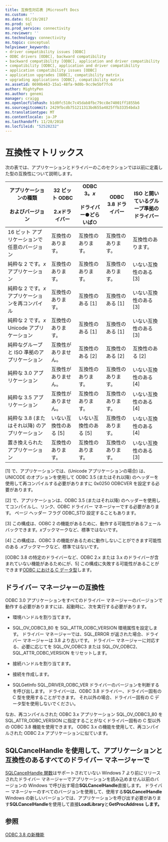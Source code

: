 ```yaml
---
title: 互換性対応表 |Microsoft Docs
ms.custom: ''
ms.date: 01/19/2017
ms.prod: sql
ms.prod_service: connectivity
ms.reviewer: ''
ms.technology: connectivity
ms.topic: conceptual
helpviewer_keywords:
- driver compatibility issues [ODBC]
- ODBC drivers [ODBC], backward compatibility
- backward compatibility [ODBC], application and driver compatibility
- compatibility [ODBC], application and driver compatibility
- application compatibility issues [ODBC]
- application upgrades [ODBC], compatibility matrix
- upgrading applications [ODBC], compatibility matrix
ms.assetid: 0690b463-15a1-48fa-9d0b-9cc9e5bf7fc6
author: MightyPen
ms.author: genemi
manager: craigg
ms.openlocfilehash: b1d0fc510c7c45dab8fbc79cc8e74001ff1855b6
ms.sourcegitcommit: 2429fbcdb751211313bd655a4825ffb33354bda3
ms.translationtype: MT
ms.contentlocale: ja-JP
ms.lasthandoff: 11/28/2018
ms.locfileid: "52528232"
---
```

# <a name="compatibility-matrix"></a>互換性マトリックス
次の表では、アプリケーションとドライバーのこのセクションでは以前に定義した型の互換性について説明します。  
  
|アプリケーションの種類<br /><br /> およびバージョン|32 ビット ODBC<br /><br /> 2.*x*ドライバー|ODBC 3。*x*<br /><br /> ドライバー●どらいば○|ODBC 3.8 ドライバー|ISO と開いているグループ準拠のドライバー|  
|--------------------------------------|-----------------------------------|---------------------------|---------------------|-----------------------------------------|  
|16 ビット アプリケーションで任意のバージョン|互換性のあります。|互換性のあります。|互換性のあります。|互換性のあります。|  
|純粋な 2 です。*x*アプリケーション|互換性のあります。|互換性のあります。|互換性のあります。|いない互換性のある [3]|  
|純粋な 2 です。*x*アプリケーションを再コンパイル|互換性のあります。|互換性のある [1]|互換性のある [1]|いない互換性のある [3]|  
|純粋な 2 です。*x* Unicode アプリケーション|互換性のあります。|互換性のある [1]|互換性のある [1]|いない互換性のある [3]|  
|純粋なグループと ISO 準拠のアプリケーション|互換性がありません。|互換性のある [2]|互換性のある [2]|互換性のある [2]|  
|純粋な 3.0 アプリケーション|互換性がありません。|互換性のあります。|互換性のあります。|いない互換性のある [4]|  
|純粋な 3.5 アプリケーション|互換性がありません。|互換性のあります。|互換性のあります。|いない互換性のある [4]|  
|純粋な 3.8 (またはそれ以降) のアプリケーション|いない互換性のある [5]|いない互換性のある [5]|互換性のあります。|いない互換性のある [4]|  
|置き換えられたアプリケーション|互換性のあります。|互換性のあります。|互換性のあります。|いない互換性のある [3]|  
  
 [1] で、アプリケーションでは、(Unicode アプリケーションの場合) は、UNICODE のオプションを使用して ODBC 3.5 (またはそれ以降) のヘッダーを使用して再コンパイルする必要がありますに 0x0250 ODBCVER を設定する必要があります。  
  
 [2] で、アプリケーションは、ODBC 3.5 (またはそれ以降) のヘッダーを使用してコンパイルし、リンク、ODBC ドライバー マネージャーでする必要があります。 ページ ヘッダー フラグ ODBC_STD 設定することもあります。  
  
 [3] この構成は、ODBC 2 の機能があるために、動作する可能性があるフェールバックできます。*x*ブックマークなど、標準ではないです。  
  
 [4] この構成は、ODBC 3 の機能があるために動作しないことができます可能性のある *.x*ブックマークなど、標準ではないです。  
  
 [ODBC 3.8 の特定のドライバーなど、ODBC 2.x または 3.x のドライバーが含まれていない機能があるためにが、5] この構成に失敗する可能性があることができます[ODBC における C データ型](../../../odbc/reference/develop-app/c-data-types-in-odbc.md)します。  
  
## <a name="driver-manager-compatibility"></a>ドライバー マネージャーの互換性  
 ODBC 3.0 アプリケーションをすべてのドライバー マネージャーのバージョンで動作する必要がありますには、起動時に、次を実行する必要があります。  
  
-   環境ハンドルを割り当てます。  
  
-   SQL_OV_ODBC3_80 を SQL_ATTR_ODBC_VERSION 環境属性を設定します。 ドライバー マネージャーでは、SQL_ERROR が返された場合、ドライバー マネージャーは 3.8 より古いです。 ドライバー マネージャーに対応する、必要に応じてを SQL_OV_ODBC3 または SQL_OV_ODBC2、SQL_ATTR_ODBC_VERSION をリセットします。  
  
-   接続ハンドルを割り当てます。  
  
-   接続を作成します。  
  
-   SQLGetInfo SQL_DRIVER_ODBC_VER ドライバーのバージョンを判断するを呼び出します。 ドライバーは、ODBC 3.8 ドライバー、ドライバー固有の C 型を使用することができます。 それ以外の場合、ドライバー固有の C データ型を使用しないでください。  
  
 なお、再コンパイルされた ODBC 3.x アプリケーション SQL_OV_ODBC3_80 を SQL_ATTR_ODBC_VERSION に指定することがなくドライバー固有の C 型以外の ODBC 3.8 機能を使用できます。 ODBC 3.x の機能を使用して、再コンパイルされた ODBC 2.x アプリケーションに似ています。  
  
## <a name="using-sqlcancelhandle-in-an-application-compatible-with-all-driver-managers"></a>SQLCancelHandle を使用して、アプリケーションと互換性のあるすべてのドライバー マネージャーで  
 [SQLCancelHandle 関数](../../../odbc/reference/syntax/sqlcancelhandle-function.md)はサポートされていない Windows 7 より前にリリースされたドライバー マネージャーでアプリケーションを読み込めません以前のバージョンの Windows で呼び出す場合**SQLCancelHandle**直接します。 ドライバー マネージャーのすべてのバージョンを使用して、使用する**SQLCancelHandle** Windows の新しいバージョンでは、アプリケーションを呼び出す必要があります**SQLCancelHandle**を使用して直接**LoadLibrary**と**GetProcAddress します。**  
  
## <a name="see-also"></a>参照  
 [ODBC 3.8 の新機能](../../../odbc/reference/what-s-new-in-odbc-3-8.md)

